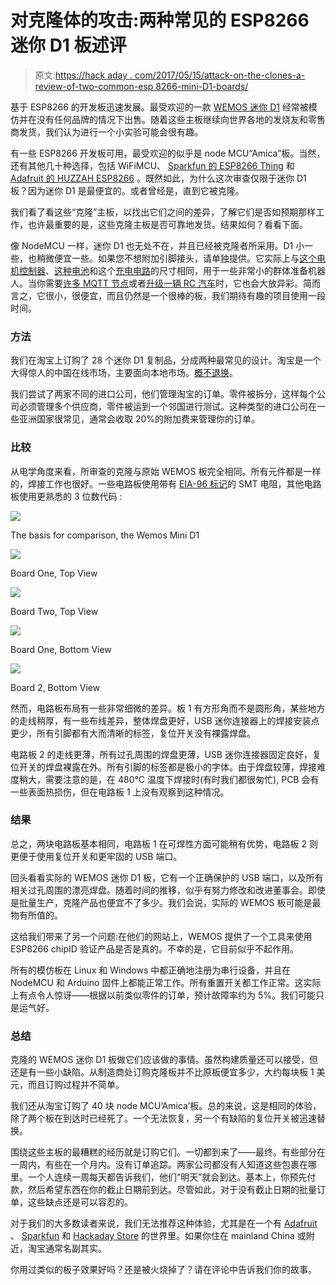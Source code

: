 # 对克隆体的攻击:两种常见的 ESP8266 迷你 D1 板述评

> 原文:[https://hack aday . com/2017/05/15/attack-on-the-clones-a-review-of-two-common-esp 8266-mini-D1-boards/](https://hackaday.com/2017/05/15/attack-on-the-clones-a-review-of-two-common-esp8266-mini-d1-boards/)

基于 ESP8266 的开发板迅速发展。最受欢迎的一款 [WEMOS 迷你 D1](http://www.wemos.cc/product/d1-mini.html) 经常被模仿并在没有任何品牌的情况下出售。随着这些主板继续向世界各地的发烧友和零售商发货，我们认为进行一个小实验可能会很有趣。

有一些 ESP8266 开发板可用，最受欢迎的似乎是 node MCU“Amica”板。当然，还有其他几十种选择，包括 WiFiMCU、 [Sparkfun 的 ESP8266 Thing](https://www.sparkfun.com/products/13231) 和 [Adafruit 的 HUZZAH ESP8266](http://www.adafruit.com/product/2471) 。既然如此，为什么这次审查仅限于迷你 D1 板？因为迷你 D1 是最便宜的。或者曾经是，直到它被克隆。

我们看了看这些“克隆”主板，以找出它们之间的差异，了解它们是否如预期那样工作，也许最重要的是，这些克隆主板是否可靠地发货。结果如何？看看下面。

像 NodeMCU 一样，迷你 D1 也无处不在，并且已经被克隆者所采用。D1 小一些，也稍微便宜一些。如果您不想附加引脚接头，请单独提供。它实际上与[这个电机控制器](http://www.dx.com/p/l9110-2-channel-motor-driver-module-red-green-2-5-12v-216851)、[这种电池](http://www.dx.com/p/h31-011-spare-parts-3-7v-400mah-battery-for-jjrc-h31-blue-silver-448777)和这个[充电电路](http://www.dx.com/p/tp4056-4-2w-1-2a-5v-lithium-battery-charging-discharging-protection-module-w-micro-usb-blue-397213)的尺寸相同，用于一些非常小的群体准备机器人。当你需要[许多 MQTT 节点](http://hackaday.com/2016/05/17/minimal-mqtt-networked-nodes/)或者[升级一辆 RC 汽车](http://hackaday.com/2016/03/14/broken-rc-car-goes-online/)时，它也会大放异彩。简而言之，它很小，很便宜，而且仍然是一个很棒的板，我们期待有趣的项目使用一段时间。

### **方法**

我们在淘宝上订购了 28 个迷你 D1 复制品，分成两种最常见的设计。淘宝是一个大得惊人的中国在线市场，主要面向本地市场。[概不退换](http://hackaday.com/2017/03/28/source-parts-on-taobao-an-insiders-guide/)。

我们尝试了两家不同的进口公司，他们管理淘宝的订单。零件被拆分，这样每个公司必须管理多个供应商，零件被运到一个邻国进行测试。这种类型的进口公司在一些亚洲国家很常见，通常会收取 20%的附加费来管理你的订单。

### **比较**

从电学角度来看，所审查的克隆与原始 WEMOS 板完全相同。所有元件都是一样的，焊接工作也很好。一些电路板使用带有 [EIA-96 标记](http://www.hobby-hour.com/electronics/eia96-smd-resistors.php)的 SMT 电阻，其他电路板使用更熟悉的 3 位数代码 :

[![](../Images/ea1b25a7c3343efc9c867a6dd48de04a.png)](https://hackaday.com/wp-content/uploads/2017/05/wemos.png)

The basis for comparison, the Wemos Mini D1

[![](../Images/4c224f7dca8f4d39cb6e43d8704183c4.png)](https://hackaday.com/wp-content/uploads/2017/05/board1top.png)

Board One, Top View

[![](../Images/1c84cf0bdb6061d515fd1eea8718807e.png)](https://hackaday.com/wp-content/uploads/2017/05/board2top.png)

Board Two, Top View

[![](../Images/f5144868dd0dc037701193e05008325e.png)](https://hackaday.com/wp-content/uploads/2017/05/board1bottom.png)

Board One, Bottom View

[![](../Images/31adf4be6fcf8e53f4812f4225c95092.png)](https://hackaday.com/wp-content/uploads/2017/05/board2bottom.png)

Board 2, Bottom View

然而，电路板布局有一些非常细微的差异。板 1 有方形角而不是圆形角，某些地方的走线稍厚，有一些布线差异，整体焊盘更好，USB 迷你连接器上的焊接安装点更少，所有引脚都有大而清晰的标签，复位开关没有裸露焊盘。

电路板 2 的走线更薄，所有过孔周围的焊盘更薄，USB 迷你连接器固定良好，复位开关的焊盘裸露在外。所有引脚的标签都是极小的字体。由于焊盘较薄，焊接难度稍大，需要注意的是，在 480°C 温度下焊接时(有时我们都很匆忙), PCB 会有一些表面热损伤，但在电路板 1 上没有观察到这种情况。

### 结果

总之，两块电路板基本相同，电路板 1 在可焊性方面可能稍有优势，电路板 2 则更便于使用复位开关和更牢固的 USB 端口。

回头看看实际的 WEMOS 迷你 D1 板，它有一个正确保护的 USB 端口，以及所有相关过孔周围的漂亮焊盘。随着时间的推移，似乎有努力修改和改进董事会。即使是批量生产，克隆产品也便宜不了多少。我们会说，实际的 WEMOS 板可能是最物有所值的。

这给我们带来了另一个问题:在他们的网站上，WEMOS 提供了一个工具来使用 ESP8266 chipID 验证产品是否是真的。不幸的是，它目前似乎不起作用。

所有的模仿板在 Linux 和 Windows 中都正确地注册为串行设备，并且在 NodeMCU 和 Arduino 固件上都能正常工作。所有重置开关都工作正常。这实际上有点令人惊讶——根据以前类似零件的订单，预计故障率约为 5%。我们可能只是运气好。

### **总结**

克隆的 WEMOS 迷你 D1 板做它们应该做的事情。虽然构建质量还可以接受，但还是有一些小缺陷。从制造商处订购克隆板并不比原板便宜多少，大约每块板 1 美元，而且订购过程并不简单。

我们还从淘宝订购了 40 块 node MCU‘Amica’板。总的来说，这是相同的体验，除了两个板在到达时已经死了。一个无法恢复，另一个有缺陷的复位开关被迅速替换。

围绕这些主板的最糟糕的经历就是订购它们。一切都到来了——最终。有些部分在一周内，有些在一个月内。没有订单追踪。两家公司都没有人知道这些包裹在哪里。一个人连续一周每天都告诉我们，他们“明天”就会到达。基本上，你预先付款，然后希望东西在你的截止日期前到达。尽管如此，对于没有截止日期的批量订单，这些缺点还是可以容忍的。

对于我们的大多数读者来说，我们无法推荐这种体验，尤其是在一个有 [Adafruit](http://www.adafruit.com) 、 [Sparkfun](http://www.sparkfun.com) 和 [Hackaday Store](http://store.hackaday.com) 的世界里。如果你住在 mainland China 或附近，淘宝通常名副其实。

你用过类似的板子效果好吗？还是被火烧掉了？请在评论中告诉我们你的故事。